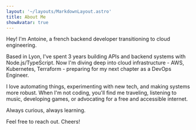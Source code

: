 ```yaml
---
layout: '~/layouts/MarkdownLayout.astro'
title: About Me
showAvatar: true
---
```


Hey! I'm Antoine, a french backend developer transitioning to cloud engineering.

Based in Lyon, I've spent 3 years building APIs and backend systems with Node.js/TypeScript. Now I'm diving deep into cloud infrastructure - AWS, Kubernetes, Terraform - preparing for my next chapter as a DevOps Engineer.

I love automating things, experimenting with new tech, and making systems more robust. When I'm not coding, you'll find me traveling, listening to music, developing games, or advocating for a free and accessible internet.

Always curious, always learning. 

Feel free to reach out. Cheers!
